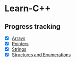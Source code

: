 # Learn-C++

## Progress tracking

- [x] <a href="src/Arrays">Arrays</a>
- [x] <a href="src/Pointers">Pointers</a>
- [x] <a href="src/Strings">Strings</a>
- [x] <a href="src/Structures and Enumerations">Structures and Enumerations</a>